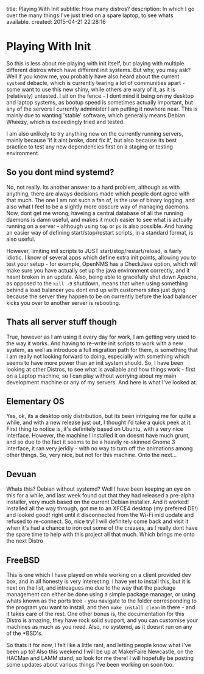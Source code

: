 title: Playing With Init
subtitle: How many distros?
description: In which I go over the many things I've just tried on a spare laptop, to see whats available.
created: 2015-04-21 22:28:16

# Playing With Init

So this is less about me playing with init itself, but playing with multiple
different distros which have different init systems. But why, you may ask? Well
if you know me, you probably have also heard about the current `systemd`
debacle, which is currently tearing a lot of communities apart - some want to
use this new shiny, while others are wary of it, as it is (relatively)
untested. I sit on the fence - I dont mind it being on my desktop and laptop
systems, as bootup speed is sometimes actually important, but any of the
servers I currently administer I am putting it nowhere near. This is mainly
due to wanting 'stable' software, which generally means Debian Wheezy, which
is exceedingly tried and tested.

I am also unlikely to try anything new on the currently running servers, mainly
because 'if it aint broke, dont fix it', but also because its best practice to
test any new dependencies first on a staging or testing environment.

## So you dont mind systemd?

No, not really. Its another answer to a hard problem, although as with
anything, there are always decisions made which people dont agree with that
much. The one I am not such a fan of, is the use of binary logging, and also
what I feel to be a slightly more obscure way of managing daemons. Now, dont
get me wrong, haveing a central database of all the running daemons is damn
useful, and makes it much easier to see what is actually running on a server -
although using `top` or `ps` is also possible. And having an easier way of
defining start/stop/restart scripts, in a standard format, is also useful.

However, limiting init scripts to JUST start/stop/restart/reload, is fairly
idiotic. I know of several apps which define extra init points, allowing you to
test your setup - for example, OpenNMS has a CheckJava option, which will make
sure you have actually set up the java environment correctly, and it hasnt
broken in an update. Also, being able to gracefully shut down Apache, as
opposed to the `kill -9` shutdown, means that when using something behind a
load balancer you dont end up with customers sites just dying because the
server they happen to be on currently before the load balancer kicks you over
to another server is rebooting.

## Thats all server stuff though

True, however as I am using it every day for work, I am getting very used to
the way it works. And having to re-write init scripts to work with a new
system, as well as introduce a full migration path for them, is something that
I am really not looking forward to doing, especially with something which seems
to have more power than an init system should. So, I have been looking at other
Distros, to see what is available and how things work - first on a Laptop
machine, so I can play without worrying about my main development machine or
any of my servers. And here is what I've looked at.

## Elementary OS

Yes, ok, its a desktop only distribution, but its been intriguing me for quite
a while, and with a new release just out, I thought I'd take a quick peek at
it. First thing to notice is, it's definitely based on Ubuntu, with a very nice
interface. However, the machine I installed it on doesnt have much grunt, and
so due to the fact it seems to be a heavily re-skinned Gnome 3 interface, it
ran very jerkily - with no way to turn off the animations among other things.
So, very nice, but not for this machine. Onto the next...

## Devuan

Whats this? Debian without systemd? Well I have been keeping an eye on this for
a while, and last week found out that they had released a pre-alpha installer,
very much based on the current Debian installer. And it worked! Installed all
the way through, got me to an XFCE4 desktop (my prefered DE!) and looked good!
right until it disconnected from the Wi-Fi mid update and refused to
re-connect. So, nice try! I will definitely come back and visit it when it's
had a chance to iron out some of the creases, as I really dont have the spare
time to help with this project all that much. Which brings me onto the next
Distro

## FreeBSD

This is one which I have played on while working on a client provided dev box,
and in all honesty is very interesting. I have yet to install this, but it is
next on the list, and intreagues me due to the way that the package management
can either be done using a simple package manager, or using whats known as the
ports tree - you navigate to the folder corresponding to the program you want
to install, and then `make install clean` in there - and it takes care of the
rest. One other bonus is, the documentation for this Distro is amazing, they
have rock solid support, and you can customise your machines as much as you
need. Also, no systemd, as it doesnt run on any of the \*BSD's.

So thats it for now, I felt like a little rant, and letting people know what
I've been up to! Also this weekend I will be up at MakerFaire Newcastle, on the
HACMan and LAMM stand, so look for me there! I will hopefully be posting some
updates about various things I've been working on soon too.
